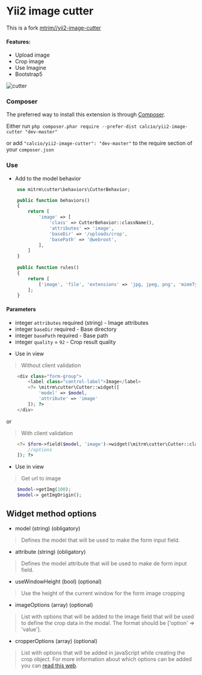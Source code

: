 # Yii2 image cutter

This is a fork [mtrim//yii2-image-cutter](https://github.com/mitrm/yii2-image-cutter-size)

#### Features:
- Upload image
- Crop image
- Use Imagine
- Bootstrap5

![cutter](https://cloud.githubusercontent.com/assets/9282021/8411519/fd601b0e-1e8c-11e5-83a5-1f8c4195f562.jpg)

### Composer

The preferred way to install this extension is through [Composer](http://getcomposer.org/).

Either run ```php composer.phar require --prefer-dist calcio/yii2-image-cutter "dev-master"```

or add ```"calcio/yii2-image-cutter": "dev-master"``` to the require section of your ```composer.json```

### Use

* Add to the model behavior

```php
    use mitrm\cutter\behaviors\CutterBehavior;

    public function behaviors()
    {
        return [
            'image' => [
                'class' => CutterBehavior::className(),
                'attributes' => 'image',
                'baseDir' => '/uploads/crop',
                'basePath' => '@webroot',
            ],
        ]
    }
    
    public function rules()
    {
        return [
            ['image', 'file', 'extensions' => 'jpg, jpeg, png', 'mimeTypes' => 'image/jpeg, image/png'],
        ];
    }
```

#### Parameters
- integer `attributes` required (string) - Image attributes
- integer `baseDir` required - Base directory
- integer `basePath` required - Base path
- integer `quality` =  `92` - Crop result quality

* Use in view
> Without client validation

```php
    <div class="form-group">
        <label class="control-label">Image</label>
        <?= \mitrm\cutter\Cutter::widget([
            'model' => $model,
            'attribute' => 'image'
        ]); ?>
    </div>
```

or

> With client validation

```php
    <?= $form->field($model, 'image')->widget(\mitrm\cutter\Cutter::className(), [
        //options
    ]); ?>
```

* Use in view

> Get url to image

```php
    $model->getImg(100);
    $model-> getImgOrigin();
```
## Widget method options

* model (string) (obligatory)
> Defines the model that will be used to make the form input field.

* attribute (string) (obligatory)
> Defines the model attribute that will be used to make de form input field.

* useWindowHeight (bool) (optional)
> Use the height of the current window for the form image cropping

* imageOptions (array) (optional)
> List with options that will be added to the image field that will be used to define the crop data in the modal. The format should be ['option' => 'value'].

* cropperOptions (array) (optional)
> List with options that will be added in javaScript while creating the crop object. For more information about which options can be added you can [read this web](https://github.com/fengyuanchen/cropper#options).
